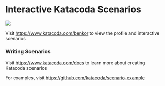# Interactive Katacoda Scenarios

[![](http://shields.katacoda.com/katacoda/benkor/count.svg)](https://www.katacoda.com/benkor "Get your profile on Katacoda.com")

Visit https://www.katacoda.com/benkor to view the profile and interactive scenarios

### Writing Scenarios
Visit https://www.katacoda.com/docs to learn more about creating Katacoda scenarios

For examples, visit https://github.com/katacoda/scenario-example
